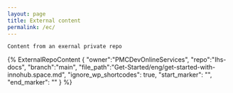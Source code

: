 ```yaml
---
layout: page
title: External content
permalink: /ec/
---
```

```
Content from an exernal private repo
```

{% 
    ExternalRepoContent  { 
        "owner":"PMCDevOnlineServices", 
        "repo":"Ihs-docs", 
        "branch":"main", 
        "file_path":"Get-Started/eng/get-started-with-innohub.space.md", 
        "ignore_wp_shortcodes": true, 
        "start_marker": "<!-- START EXPOSED SECTION -->", 
        "end_marker": "<!-- END EXPOSED SECTION -->" 
    }
%}

